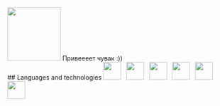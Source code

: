 <img height="120" src="https://raw.githubusercontent.com/NikiforovAll/csharp_workshop/main/guide/catjam.gif">
Привеееет чувак :))
<br >
## Languages and technologies
<span><img height="40" src="https://cdn.worldvectorlogo.com/logos/c--4.svg"></span>&nbsp;&nbsp;
<span><img height="40" src="https://cdn.worldvectorlogo.com/logos/dot-net-core-7.svg"></span>&nbsp;&nbsp;
<span><img height="40" src="https://cdn.worldvectorlogo.com/logos/python-4.svg"></span>&nbsp;&nbsp;
<span><img height="40" src="https://cdn.worldvectorlogo.com/logos/typescript.svg"></span>&nbsp;&nbsp;
<span><img height="40" src="https://cdn.worldvectorlogo.com/logos/logo-javascript.svg"></span>&nbsp;&nbsp;
<span><img height="40" src="https://cdn.worldvectorlogo.com/logos/git-icon.svg"></span>

<!--
## Front End

<code><img height="40" src="https://cdn.worldvectorlogo.com/logos/angular-icon-1.svg"></code>
<code><img height="40" src="https://cdn.worldvectorlogo.com/logos/react-2.svg"></code>
<code><img height="40" src="https://cdn.worldvectorlogo.com/logos/vue-js-1.svg"></code>

<code><img height="40" src="https://cdn.worldvectorlogo.com/logos/webpack.svg"></code>
<code><img height="40" src="https://cdn.worldvectorlogo.com/logos/typescript.svg"></code>
<code><img height="40" src="https://cdn.worldvectorlogo.com/logos/jquery-1.svg"></code>
<code><img height="40" src="https://cdn.worldvectorlogo.com/logos/javascript.svg"></code>
<code><img height="40" src="https://cdn.worldvectorlogo.com/logos/node-js-logo.svg"></code>
## Database
<code><img height="40" src="https://cdn.worldvectorlogo.com/logos/microsoft-sql-server.svg"></code>
<code><img height="40" src="https://cdn.worldvectorlogo.com/logos/t-sql.svg"></code>
<code><img height="40" src="https://cdn.worldvectorlogo.com/logos/oracle-6.svg"></code>
## Other
<code><img height="40" src="https://cdn.worldvectorlogo.com/logos/windows-server.svg"></code>
<code><img height="40" src="https://cdn.worldvectorlogo.com/logos/visual-studio-2013.svg"></code>
<code><img height="40" src="https://cdn.worldvectorlogo.com/logos/git-icon.svg"></code>
-->
<!--
**Burhan-Hasan/Burhan-Hasan** is a ✨ _special_ ✨ repository because its `README.md` (this file) appears on your GitHub profile.

Here are some ideas to get you started:

- 🔭 I’m currently working on ...
- 🌱 I’m currently learning ...
- 👯 I’m looking to collaborate on ...
- 🤔 I’m looking for help with ...
- 💬 Ask me about ...
- 📫 How to reach me: ...
- 😄 Pronouns: ...
- ⚡ Fun fact: ...
-->

